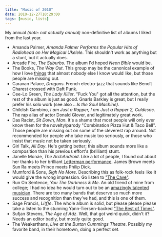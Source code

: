 ```yaml
---
title: "Music of 2010"
date: 2010-12-27T10:29:00
tags: [music, lists]
---
```

My annual *(note: not actually annual)* non-definitive list of albums I liked
from the last year. 

*   Amanda Palmer, *Amanda Palmer Performs the Popular Hits of Radiohead on Her Magical Ukelele*. This shouldn't work as anything but a stunt, but it actually does.
*   Arcade Fire, *The Suburbs.* The album I'd hoped *Neon Bible* would be.
*   The Books, *The Way Out*. This group may be the canonical example of how I love [things](http://www.youtube.com/watch?v=7pysC3hNAhE) that almost nobody else I know would like, but those people are missing out.
*   Caravan Palace, *Dragons*. French electro-jazz that sounds like Benoît Charest crossed with Daft Punk.
*   Cee-Lo Green, *The Lady Killer*. "Fuck You" got all the attention, but the rest of the album is just as good. Gnarls Barkley is great, but I really prefer his solo work (see also *...Is the Soul Machine)*.
*   Childish Gambino, *I am Just a Rapper, I am Just a Rapper 2, Culdesac*. The rap alias of actor Donald Glover, and legitimately great work.
*   Das Racist, *Sit Down, Man*. It's a shame that most people will only ever know them for the novelty/parody "Combination Pizza Hut & Taco Bell". Those people are missing out on some of the cleverest rap around. Not recommended for people who take music too seriously, or those who insist that music not be taken seriously.
*   Girl Talk, *All Day*. He's getting better; this album sounds more like a composition than his previous effort's (brilliant) stunt.
*   Janelle Monáe, *The ArchAndroid*. Like a lot of people, I found out about her thanks to her brilliant [Letterman performance](http://www.youtube.com/watch?v=vMyc148Do_Q). James Brown meets Sun Ra meets Prince meets Philip Dick.
*   Mumford & Sons, *Sigh No More*. Describing this as folk-rock feels like it would give the wrong impression. Go listen to ["The Cave"](http://www.youtube.com/watch?v=3KkUeRPjc-Y).
*   Run On Sentence, *You The Darkness & Me*. An old friend of mine from college; I had no idea he would turn out to be an [amazingly talented musician](http://www.youtube.com/watch?v=cVKKkYfBuYQ).  There are too many bands that deserve so much more success and recognition than they've had, and this is one of them.
*   Sage Francis, *Li(f)e*. The whole album is solid, but please please please take a listen to the stunning Yann-Tiersen-backed ["The Best of Times"](http://www.youtube.com/watch?v=VA8hzUDXvtk).
*   Sufjan Stevens, *The Age of Adz*. Well, that got weird quick, didn't it?  Needs an editor badly, but mostly quite good.
*   The Weakerthans, *Live at the Burton Cummings Theatre*. Possibly my favorite band, in their hometown, doing a perfect set.
